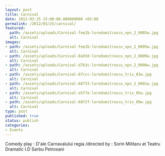 ```yaml
---
layout: post
title: Carnival
date: 2012-03-25 15:00:00.000000000 +03:00
permalink: /2012/03/25/carnival/
featured:
  path: /assets/uploads/Carnival-fee2b-loredumitrascu_npn_2_0005w.jpg
  alt: Carnival
images:
- path: /assets/uploads/Carnival-fee2b-loredumitrascu_npn_2_0005w.jpg
  alt: Carnival
- path: /assets/uploads/Carnival-8a93d-loredumitrascu_npn_2_0009w.jpg
  alt: Carnival
- path: /assets/uploads/Carnival-d7b3c-loredumitrascu_npn_2_0006w.jpg
  alt: Carnival
- path: /assets/uploads/Carnival-67ccc-loredumitrascu_trix_03w.jpg
  alt: Carnival
- path: /assets/uploads/Carnival-68733-loredumitrascu_npn_2_0001w.jpg
  alt: Carnival
- path: /assets/uploads/Carnival-a5f7e-loredumitrascu_trix_05w.jpg
  alt: Carnival
- path: /assets/uploads/Carnival-68f2f-loredumitrascu_trix_09w.jpg
  alt: Carnival
type: post
published: true
status: publish
categories:
- Events
---
```


Comedy play : D'ale Carnavalului
regia /directed by : Sorin Militaru
at Teatru Dramatic I.D Sarbu Petrosani

